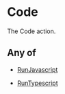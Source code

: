 # Code

The Code action.

## Any of

- [RunJavascript](/api/automation/action/service/code/runjavascript)

- [RunTypescript](/api/automation/action/service/code/runtypescript)

